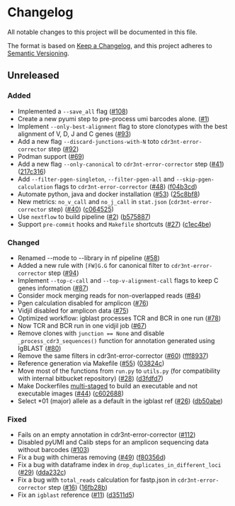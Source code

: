 # Changelog

All notable changes to this project will be documented in this file.

The format is based on [Keep a Changelog](https://keepachangelog.com/en/1.0.0/), and this project adheres to [Semantic Versioning](https://semver.org/spec/v2.0.0.html).

## Unreleased

### Added

* Implemented a `--save_all` flag ([#108](https://github.com/BostonGene/pyigmap/issues/1))
* Create a new pyumi step to pre-process umi barcodes alone. ([#1](https://github.com/BostonGene/pyigmap/issues/1))
* Implement `--only-best-alignment` flag to store clonotypes with the best alignment of V, D, J and C genes ([#93](https://github.com/BostonGene/pyigmap/issues/93))
* Add a new flag `--discard-junctions-with-N` toto `cdr3nt-error-corrector` step ([#92](https://github.com/BostonGene/pyigmap/issues/92))
* Podman support ([#69](https://github.com/BostonGene/pyigmap/issues/41))
* Add a new flag `--only-canonical` to `cdr3nt-error-corrector` step ([#41](https://github.com/BostonGene/pyigmap/issues/41)) ([217c316](https://github.com/BostonGene/pyigmap/commit/217c316f82a9613a0b3e5994f90b50fbed3e37b6))
* Add `--filter-pgen-singleton`, `--filter-pgen-all` and `--skip-pgen-calculation` flags to `cdr3nt-error-corrector` ([#48](https://github.com/BostonGene/pyigmap/issues/48)) ([f04b3cd](https://github.com/BostonGene/pyigmap/commit/f04b3cd36646e0a7272d3026794c4b726f59d7af))
* Automate python, java and docker installation ([#53](https://github.com/BostonGene/pyigmap/issues/53)) ([25c8bf8](https://github.com/BostonGene/pyigmap/commit/25c8bf8e0dd68a872acd77f1648d2bc92ad15ec7))
* New metrics: `no_v_call` and `no_j_call` in `stat.json` (`cdr3nt-error-corrector` step) ([#40](https://github.com/BostonGene/pyigmap/issues/40)) ([c064525](https://github.com/BostonGene/pyigmap/commit/c0645254485e62a26f6d17aa913d632bc751a8d7))
* Use `nextflow` to build pipeline ([#2](https://github.com/BostonGene/pyigmap/issues/2)) ([b575887](https://github.com/BostonGene/pyigmap/commit/b57588781ea7cd4aaaaac869d6fe4df041159da1))
* Support `pre-commit` hooks and `Makefile` shortcuts ([#27](https://github.com/BostonGene/pyigmap/issues/27)) ([c1ec4be](https://github.com/BostonGene/pyigmap/commit/c1ec4be848a875335f6aaa03535eeeca9ee734a1))

### Changed

* Renamed --mode to --library in nf pipeline ([#58](https://github.com/BostonGene/pyigmap/issues/58))
* Added a new rule with `[FW]G.G` for canonical filter to `cdr3nt-error-corrector` step ([#94](https://github.com/BostonGene/pyigmap/issues/94))
* Implement `--top-c-call` and `--top-v-alignment-call` flags to keep C genes information ([#87](https://github.com/BostonGene/pyigmap/issues/87))
* Consider mock merging reads for non-overlapped reads ([#84](https://github.com/BostonGene/pyigmap/issues/84))
* Pgen calculation disabled for amplicon ([#76](https://github.com/BostonGene/pyigmap/issues/76))
* Vidjil disabled for amplicon data ([#75](https://github.com/BostonGene/pyigmap/issues/75))
* Optimized workflow: igblast processes TCR and BCR in one run ([#78](https://github.com/BostonGene/pyigmap/issues/78))
* Now TCR and BCR run in one vidjil job ([#67](https://github.com/BostonGene/pyigmap/issues/67))
* Remove clones with `junction == None` and disable `_process_cdr3_sequences()` function for annotation generated using IgBLAST ([#80](https://github.com/BostonGene/pyigmap/issues/80))
* Remove the same filters in cdr3nt-error-corrector ([#60](https://github.com/BostonGene/pyigmap/issues/60)) ([fff8937](https://github.com/BostonGene/pyigmap/commit/fff8937f6e8c420b4cb2c3409dcd13c530e056ca))
* Reference generation via Makefile ([#55](https://github.com/BostonGene/pyigmap/issues/55)) ([03824c](https://github.com/BostonGene/pyigmap/commit/803824ca3479fd121802281bea4071cd719230c0))
* Move most of the functions from `run.py` to `utils.py` (for compatibility with internal bitbucket repository) ([#28](https://github.com/BostonGene/pyigmap/issues/28)) ([d3fdfd7](https://github.com/BostonGene/pyigmap/commit/d3fdfd71e33f2995bb349c7880bd9d5af06c4d7a))
* Make Dockerfiles [multi-staged](https://docs.docker.com/build/building/multi-stage/) to build an executable and not executable images ([#44](https://github.com/BostonGene/pyigmap/issues/44)) ([c602688](https://github.com/BostonGene/pyigmap/commit/c602688ac17bc1259f52394eebaac7e83167d459))
* Select *01 (major) allele as a default in the igblast ref ([#26](https://github.com/BostonGene/pyigmap/issues/26)) ([db50abe](https://github.com/BostonGene/pyigmap/commit/db50abedf31e47d2b9f0791e6c653dd9a6e0f732))

### Fixed

* Fails on an empty annotation in cdr3nt-error-corrector ([#112](https://github.com/BostonGene/pyigmap/issues/112))
* Disabled pyUMI and Calib steps for an amplicon sequencing data without barcodes ([#103](https://github.com/BostonGene/pyigmap/issues/103))
* Fix a bug with chimeras removing ([#49](https://github.com/BostonGene/pyigmap/issues/49)) ([f80356d](https://github.com/BostonGene/pyigmap/commit/f80356de9d3ed37dad42d2c554f76c488050760c))
* Fix a bug with dataframe index in `drop_duplicates_in_different_loci` ([#29](https://github.com/BostonGene/pyigmap/issues/29)) ([dda232c](https://github.com/BostonGene/pyigmap/commit/dda232c20c28c72403cc3a08db90d6fe33620c85))
* Fix a bug with `total_reads` calculation for fastp.json in `cdr3nt-error-corrector` step ([#16](https://github.com/BostonGene/pyigmap/issues/16)) ([16fb28b](https://github.com/BostonGene/pyigmap/commit/16fb28b81477545fb392d96b05d431b85bd2a0d4))
* Fix an `igblast` reference ([#11](https://github.com/BostonGene/pyigmap/pull/11)) ([d3511d5](https://github.com/BostonGene/pyigmap/commit/d3511d57d9856f88a49e4c884b9d1650bc091d18))
